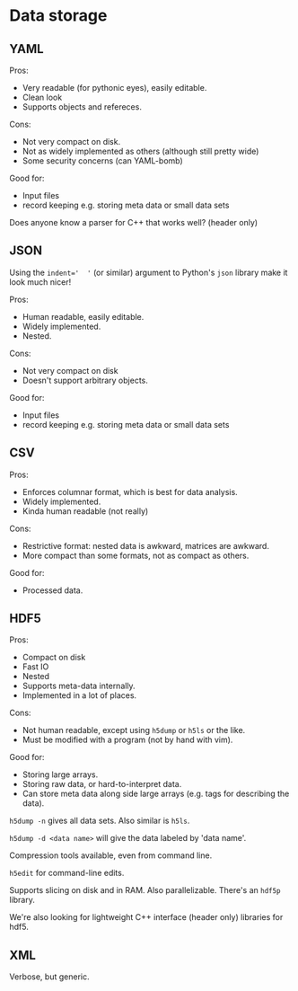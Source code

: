 # Data storage

## YAML

Pros:
- Very readable (for pythonic eyes), easily editable.
- Clean look
- Supports objects and refereces.

Cons:
- Not very compact on disk.
- Not as widely implemented as others (although still pretty wide)
- Some security concerns (can YAML-bomb)

Good for:
- Input files
- record keeping e.g. storing meta data or small data sets

Does anyone know a parser for C++ that works well? (header only)

## JSON

Using the `indent='  '` (or similar) argument to Python's `json` library make it look much nicer!

Pros:
- Human readable, easily editable.
- Widely implemented.
- Nested.

Cons:
- Not very compact on disk
- Doesn't support arbitrary objects.

Good for:
- Input files
- record keeping e.g. storing meta data or small data sets

## CSV

Pros:
- Enforces columnar format, which is best for data analysis.
- Widely implemented.
- Kinda human readable (not really)

Cons:
- Restrictive format: nested data is awkward, matrices are awkward.
- More compact than some formats, not as compact as others.

Good for:
- Processed data.

## HDF5

Pros:
- Compact on disk
- Fast IO
- Nested
- Supports meta-data internally.
- Implemented in a lot of places.

Cons:
- Not human readable, except using `h5dump` or `h5ls` or the like.
- Must be modified with a program (not by hand with vim).

Good for:
- Storing large arrays.
- Storing raw data, or hard-to-interpret data.
- Can store meta data along side large arrays (e.g. tags for describing the data).

`h5dump -n` gives all data sets. Also similar is `h5ls`.

`h5dump -d <data name>` will give the data labeled by 'data name'. 

Compression tools available, even from command line.

`h5edit` for command-line edits.

Supports slicing on disk and in RAM. 
Also parallelizable. There's an `hdf5p` library. 

We're also looking for lightweight C++ interface (header only) libraries for hdf5.

## XML

Verbose, but generic.
